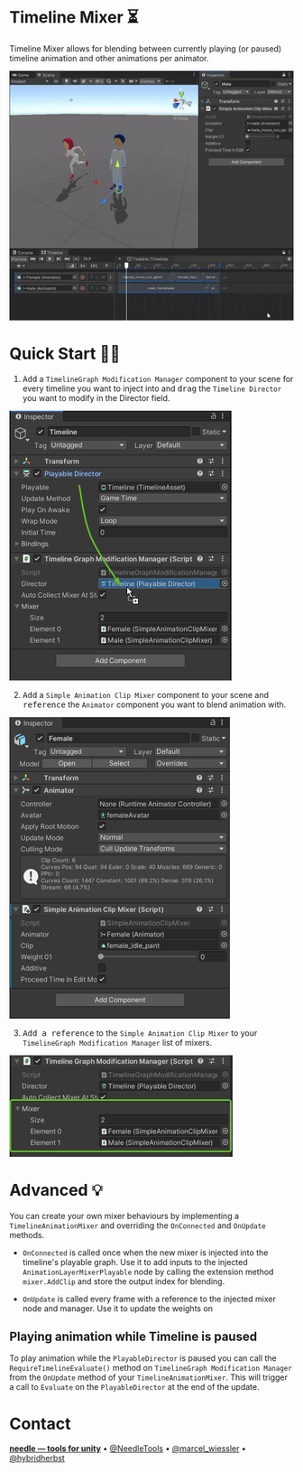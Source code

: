 
# Timeline Mixer ⏳

Timeline Mixer allows for blending between currently playing (or paused) timeline animation and other animations per animator.

![](~Documentation/video1.gif)


# Quick Start 🏇🏼

1) <kbd>Add</kbd> a ``TimelineGraph Modification Manager`` component to your scene for every timeline you want to inject into and <kbd>drag</kbd> the ``Timeline Director`` you want to modify in the Director field.

![](~Documentation/ModificationManager.png)

2) <kbd>Add</kbd> a ``Simple Animation Clip Mixer`` component to your scene and <kbd>reference</kbd> the ``Animator`` component you want to blend animation with.

![](~Documentation/SimpleTimelineMixer.png)

3) <kbd>Add a reference</kbd> to the ``Simple Animation Clip Mixer`` to your ``TimelineGraph Modification Manager`` list of mixers.

![](~Documentation/MixersList.png)

# Advanced 💡

You can create your own mixer behaviours by implementing a ``TimelineAnimationMixer`` and overriding the ``OnConnected`` and ``OnUpdate`` methods.

- ``OnConnected`` is called once when the new mixer is injected into the timeline's playable graph. Use it to add inputs to the injected ``AnimationLayerMixerPlayable`` node by calling the extension method ``mixer.AddClip`` and store the output index for blending.

- ``OnUpdate`` is called every frame with a reference to the injected mixer node and manager. Use it to update the weights on 


## Playing animation while Timeline is paused
To play animation while the ``PlayableDirector`` is paused you can call the ``RequireTimelineEvaluate()`` method on ``TimelineGraph Modification Manager`` from the ``OnUpdate`` method of your ``TimelineAnimationMixer``. This will trigger a call to ``Evaluate`` on the ``PlayableDirector`` at the end of the update.

# Contact
<b>[needle — tools for unity](https://needle.tools)</b> • 
[@NeedleTools](https://twitter.com/NeedleTools) • 
[@marcel_wiessler](https://twitter.com/marcel_wiessler) • 
[@hybridherbst](https://twitter.com/hybdridherbst)
